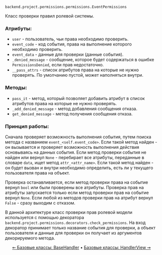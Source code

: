 `backend.project.permissions.permissions.EventPermissions`

Класс проверки правил ролевой системы.

### Атрибуты:
* `user` - пользователь, чьи права необходимо проверить.
* `event_code` - код события, права на выполнение которого необходимо проверить.
* `event_data` - данные для проверки (данные события).
* `_denied_message` - сообщение, которое будет содержаться в ошибке `PermissionsDenied`, если прав недостаточно.
* `__pass_attrs` - список атрибутов права на которые не нужно проверять. По умолчанию пустой, может наполняться внутри.

### Методы:
* `pass_it` - метод, который позволяет добавить атрибут в список атрибутов права на которые не нужно проверять.
* `_add_denied_message` - метод добавления сообщения отказа.
* `get_denied_message` - метод получения сообщения отказа.

### Принцип работы:
Сначала проверяет возможность выполнения события, путем поиска метода с названием `event_<self.event_code>`. Если такой метод найден - он вызывается и проверяет возможность выполнения действия основываясь на данных события.
Если метод проверки события не найден или вернул `None` - перебирает все атрибуты, переданные в словаре `data`, ищет метод `attr_<attr_name>`. Если такой метод найден - он будет вызван и внутри необходимо определить, есть ли у текущего пользователя права на объект.

Проверка останавливается, если метод проверки права на событие вернул `bool` или были проверены все атрибуты. Проверка прав на атрибуты запускается только если метод проверки прав на событие вернул `None`. Если любой из методов проверки прав на атрибут вернул `False` - сразу выходим с отказом.

В данной архитектуре класс проверки прав ролевой модели используется с помощью декоратора `backend.project.permissions.decorators.check_permissions`.
На вход декоратор принимает только название события для проверки, а объект пользователя и данные для проверки он получает из аргументов декорируемого метода.

<div align="center">
  
  [⇜ Базовые классы: BaseHandler](handler.md)
  •
  [Базовые классы: HandlerView ⇝](base-handler-view.md)
</div>
